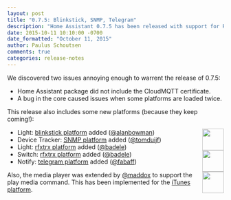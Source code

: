 ```yaml
---
layout: post
title: "0.7.5: Blinkstick, SNMP, Telegram"
description: "Home Assistant 0.7.5 has been released with support for RFXtrx, Blinkstick, SNMP and Telegram."
date: 2015-10-11 10:10:00 -0700
date_formatted: "October 11, 2015"
author: Paulus Schoutsen
comments: true
categories: release-notes
---
```


We discovered two issues annoying enough to warrent the release of 0.7.5:

- Home Assistant package did not include the CloudMQTT certificate.
- A bug in the core caused issues when some platforms are loaded twice.

This release also includes some new platforms (because they keep coming!):

<img src='/images/supported_brands/blinkstick.png' style='border:none; box-shadow: none; float: right;' height='50' />
<img src='/images/supported_brands/rfxtrx.png' style='border:none; box-shadow: none; float: right; clear: right;' height='50' />
<img src='/images/supported_brands/telegram.png' style='border:none; box-shadow: none; float: right; clear: right;' height='50' />

 - Light: [blinkstick platform](/components/light.blinksticklight.html) added ([@alanbowman](https://github.com/alanbowman))
 - Device Tracker: [SNMP platform](/components/device_tracker.snmp.html) added ([@tomduijf](https://github.com/tomduijf))
 - Light: [rfxtrx platform](/components/light.rfxtrx.html) added ([@badele](https://github.com/badele))
 - Switch: [rfxtrx platform](/components/switch.rfxtrx.html) added ([@badele](https://github.com/badele))
 - Notify: [telegram platform](/components/notify.telegram.html) added ([@fabaff](https://github.com/fabaff))

Also, the media player was extended by [@maddox](https://github.com/maddox) to support the play media command.
This has been implemented for the [iTunes platform](/components/media_player.itunes.html).
